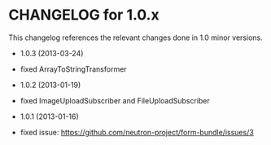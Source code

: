 CHANGELOG for 1.0.x
===================

This changelog references the relevant changes done in 1.0 minor versions.

* 1.0.3 (2013-03-24)

 * fixed  ArrayToStringTransformer

* 1.0.2 (2013-01-19)

 * fixed ImageUploadSubscriber and FileUploadSubscriber
 
* 1.0.1 (2013-01-16)

 * fixed issue: https://github.com/neutron-project/form-bundle/issues/3

